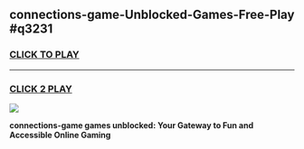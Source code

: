
## connections-game-Unblocked-Games-Free-Play #q3231
<h3>
<a href="https://us.freeplayer.one?title=connections-game&ref=9M">CLICK TO PLAY</a></h3>
<hr>

<h3>
<a href="https://us.freeplayer.one?title=connections-game&ref=9M">CLICK 2 PLAY</a>
  
</h3>

<a href="https://us.freeplayer.one?title=connections-game&ref=9M"><img src="https://clearcache.store/games.png"></a>


**connections-game games unblocked: Your Gateway to Fun and Accessible Online Gaming**
